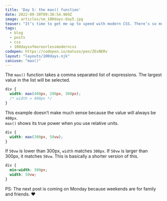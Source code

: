 ```yaml
---
title: 'Day 5: the max() function'
date: 2022-09-30T09:38:54.969Z
image: articles/sm_100days-day5.jpg
teaser: "It’s time to get me up to speed with modern CSS. There’s so much new in CSS that I know too little about. To change that I’ve started [#100DaysOfMoreOrLessModernCSS](/blog/2022/100-days-of-more-or-less-modern-css/). Why more or less modern CSS? Because some topics will be about cutting-edge features, while other stuff has been around for quite a while already, but I just have little to no experience with it."
tags:
  - blog
  - posts
  - css
  - 100daysofmoreorlessmoderncss
codepen: https://codepen.io/matuzo/pen/ZExNERv
layout: "layouts/100days.njk"
caniuse: "max()"
---
```

The `max()` function takes a comma separated list of expressions. The largest value in the list will be selected.

```css
div {
  width: max(400px, 200px, 300px);
  /* width = 400px */
}
```

This example doesn’t make much sense because the value will always be `400px`.  
`max()` shows its true power when you use relative units.

```css
div {
  width: max(300px, 50vw);
}
```

If `50vw` is lower than 300px, `width` matches `300px`. If `50vw` is larger than 300px, it matches `50vw`. This is basically a shorter version of this.

```css
div {
  min-width: 300px;
  width: 50vw;
}
```

PS: The next post is coming on Monday because weekends are for family and friends. ❤️